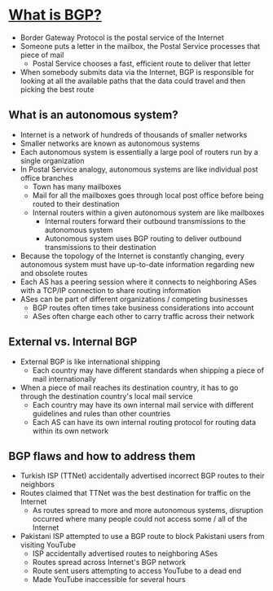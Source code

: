 # [What is BGP?](https://www.cloudflare.com/learning/security/glossary/what-is-bgp/)

* Border Gateway Protocol is the postal service of the Internet
* Someone puts a letter in the mailbox, the Postal Service processes that piece of mail
  * Postal Service chooses a fast, efficient route to deliver that letter
* When somebody submits data via the Internet, BGP is responsible for looking at all the available paths that the data could travel and then picking the best route

## What is an autonomous system?

* Internet is a network of hundreds of thousands of smaller networks
* Smaller networks are known as autonomous systems
* Each autonomous system is essentially a large pool of routers run by a single organization
* In Postal Service analogy, autonomous systems are like individual post office branches
  * Town has many mailboxes
  * Mail for all the mailboxes goes through local post office before being routed to their destination
  * Internal routers within a given autonomous system are like mailboxes
    * Internal routers forward their outbound transmissions to the autonomous system
    * Autonomous system uses BGP routing to deliver outbound transmissions to their destination
* Because the topology of the Internet is constantly changing, every autonomous system must have up-to-date information regarding new and obsolete routes
* Each AS has a peering session where it connects to neighboring ASes with a TCP/IP connection to share routing information
* ASes can be part of different organizations / competing businesses
  * BGP routes often times take business considerations into account
  * ASes often charge each other to carry traffic across their network

## External vs. Internal BGP

* External BGP is like international shipping
  * Each country may have different standards when shipping a piece of mail internationally
* When a piece of mail reaches its destination country, it has to go through the destination country's local mail service
  * Each country may have its own internal mail service with different guidelines and rules than other countries
  * Each AS can have its own internal routing protocol for routing data within its own network

## BGP flaws and how to address them

* Turkish ISP (TTNet) accidentally advertised incorrect BGP routes to their neighbors
* Routes claimed that TTNet was the best destination for traffic on the Internet
  * As routes spread to more and more autonomous systems, disruption occurred where many people could not access some / all of the Internet
* Pakistani ISP attempted to use a BGP route to block Pakistani users from visiting YouTube
  * ISP accidentally advertised routes to neighboring ASes
  * Routes spread across Internet's BGP network
  * Route sent users attempting to access YouTube to a dead end
  * Made YouTube inaccessible for several hours
